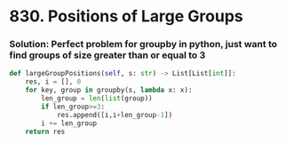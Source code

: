 # 830. Positions of Large Groups

### Solution: Perfect problem for groupby in python, just want to find groups of size greater than or equal to 3

```py
def largeGroupPositions(self, s: str) -> List[List[int]]:
    res, i = [], 0
    for key, group in groupby(s, lambda x: x):
        len_group = len(list(group))
        if len_group>=3:
            res.append([i,i+len_group-1])
        i += len_group
    return res
```